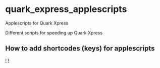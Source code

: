 # quark_express_applescripts
Applescripts for Quark Xpress


Different scripts for speeding up Quark Xpress

## How to add shortcodes (keys) for applescripts
[!](https://github.com/espenmn/quark_express_applescripts/blob/master/screeenshot2.png)
[!](https://github.com/espenmn/quark_express_applescripts/blob/master/screeenshot1.png)

